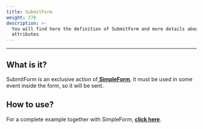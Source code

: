 ```yaml
---
title: SubmitForm
weight: 278
description: >-
  You will find here the definition of SubmitForm and more details about its
  attributes
---
```


---

## What is it? 

SubmitForm is an exclusive action of[ **SimpleForm**](/docs/api/components/forms/simple-form), it must be used in some event inside the form, so it will be sent. 

## How to use? 

For a complete example together with SimpleForm, [**click here**](/docs/api/components/forms/simple-form).
